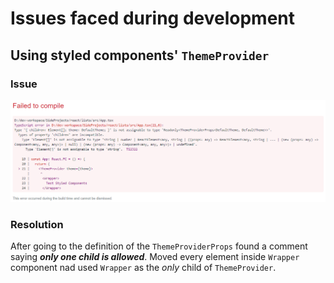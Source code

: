 # Issues faced during development

## Using styled components' `ThemeProvider`

### Issue

![Error while using styled components' ThemeProvider](./issues/UsingThemeProvider-StyledComponents.png)

### Resolution

After going to the definition of the `ThemeProviderProps` found a comment saying **_only one child is allowed_**. Moved every element inside `Wrapper` component nad used `Wrapper` as the _only_ child of `ThemeProvider`.